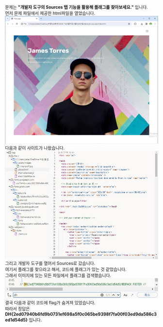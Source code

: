 문제는 **"개발자 도구의 Sources 탭 기능을 활용해 플래그를 찾아보세요."** 입니다.  
먼저 문제 파일에서 제공한 html파일을 열었습니다.  
<img src="1.jpg">  
다음과 같이 사이트가 나왔습니다.  
<img src="2.jpg">  
그리고 개발자 도구를 열어서 Sources로 갔습니다.  
여기서 플래그를 찾으라고 해서, 코드에 플래그가 있는 것 같았습니다.  
그래서 이미지에 있는 모든 파일에서 플래그를 검색했습니다.  
<img src="3.jpg">  
결국 다음과 같이 코드에 flag가 숨겨져 있었습니다.  
따라서 정답은 **DH{2ed07940b6fd9b0731ef698a5f0c065be9398f7fa00f03ed9da586c3ed1d54d5}** 입니다.
